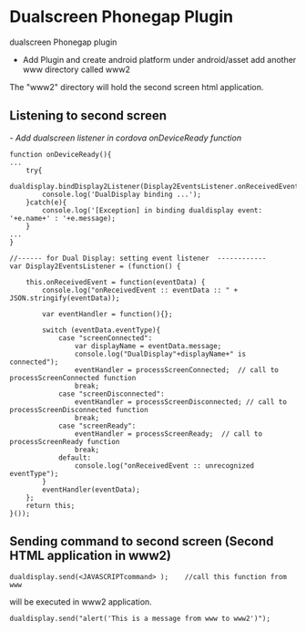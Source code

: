 Dualscreen Phonegap Plugin
==========================

dualscreen Phonegap plugin

- Add Plugin and create android platform 
under android/asset add another www directory called www2 

The "www2" directory will hold the second screen html application.

Listening to second screen
-------------------

*- Add dualscreen listener in cordova onDeviceReady function*

	function onDeviceReady(){
 	...
 		try{
			dualdisplay.bindDisplay2Listener(Display2EventsListener.onReceivedEvent);
			console.log('DualDisplay binding ...');
		}catch(e){
			console.log('[Exception] in binding dualdisplay event: '+e.name+' : '+e.message);
		}
	...	
	}

	//------ for Dual Display: setting event listener  ------------
	var Display2EventsListener = (function() {

		this.onReceivedEvent = function(eventData) {
			console.log("onReceivedEvent :: eventData :: " + JSON.stringify(eventData));
	
			var eventHandler = function(){};
		
			switch (eventData.eventType){
				case "screenConnected":
					var displayName = eventData.message; 
					console.log("DualDisplay"+displayName+" is connected");
					eventHandler = processScreenConnected;  // call to processScreenConnected function
					break;
				case "screenDisconnected":
					eventHandler = processScreenDisconnected; // call to processScreenDisconnected function
					break;
				case "screenReady":
					eventHandler = processScreenReady; 	// call to processScreenReady function
					break;	
				default: 
					console.log("onReceivedEvent :: unrecognized eventType");
			}
			eventHandler(eventData);
		};	
		return this;
	}());

Sending command to second screen (Second HTML application in www2)
--------------------------------------------------------------

	dualdisplay.send(<JAVASCRIPTcommand> );    //call this function from www

<JAVASCRIPTcommand> will be executed in www2 application.

  
	dualdisplay.send("alert('This is a message from www to www2')"); 

 
 
